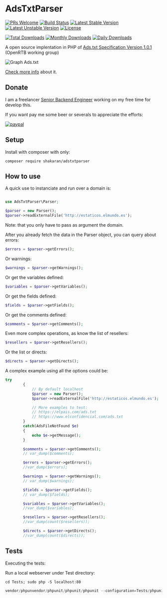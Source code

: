 # AdsTxtParser

[![PRs Welcome](https://img.shields.io/badge/PRs-welcome-brightgreen.svg)][3]
[![Build Status](https://travis-ci.org/shakaran/adstxtparser.svg?branch=master)](https://travis-ci.org/shakaran/adstxtparser)
[![Latest Stable Version](https://poser.pugx.org/shakaran/adstxtparsere/v/stable.png)](https://packagist.org/packages/shakaran/adstxtparser)
[![Latest Unstable Version](https://poser.pugx.org/shakaran/adstxtparser/v/unstable)](https://packagist.org/packages/shakaran/adstxtparser)
[![License](https://poser.pugx.org/shakaran/adstxtparser/license)](https://packagist.org/packages/shakaran/adstxtparser)


[![Total Downloads](https://poser.pugx.org/shakaran/adstxtparser/downloads.png)](https://packagist.org/packages/shakaran/adstxtparser)
[![Monthly Downloads](https://poser.pugx.org/shakaran/adstxtparser/d/monthly)](https://packagist.org/packages/shakaran/adstxtparser)
[![Daily Downloads](https://poser.pugx.org/shakaran/adstxtparser/d/daily)](https://packagist.org/packages/shakaran/adstxtparser)



A open source implentation in PHP of [Ads.txt Specification Version 1.0.1](https://iabtechlab.com/wp-content/uploads/2017/09/IABOpenRTB_Ads.txt_Public_Spec_V1-0-1.pdf) (OpenRTB working group)

![Graph Ads.txt](https://i.imgur.com/NnVCHz9.png)

[Check more info](https://iabtechlab.com/ads-txt/) about it.

## Donate ##

I am a freelancer [Senior Backend Engineer](https://upwork.com/fl/angelguzmanmaeso#/) working on my free time for develop this.

If you want pay me some beer or severals to appreciate the efforts:

[![paypal](https://www.paypalobjects.com/en_US/i/btn/btn_donateCC_LG.gif)](https://www.paypal.com/cgi-bin/webscr?cmd=_s-xclick&hosted_button_id=KY8JY46S5WPWS)

## Setup ##

Install with composer with only:

```cli
composer require shakaran/adstxtparser
```

## How to use ##

A quick use to instanciate and run over a domain is:

```php

use AdsTxtParser\Parser;

$parser = new Parser();
$parser->readExternalFile('http://estaticos.elmundo.es');
```

Note: that you only have to pass as argument the domain.

After you already fetch the data in the Parser object,
you can query about errors:

```php
$errors = $parser->getErrors();
```

Or warnings:

```php
$warnings = $parser->getWarnings();
```

Or get the variables defined:

```php
$variables = $parser->getVariables();
```

Or get the fields defined:

```php
$fields = $parser->getFields();
```

Or get the comments defined:

```php
$comments = $parser->getComments();
```

Even more complex operations, as know the list of resellers:

```php
$resellers = $parser->getResellers();
```

Or the list or directs:

```php
$directs = $parser->getDirects();
```

A complex example using all the options could be:

```php
try
        {
            // By default localhost
            $parser = new Parser();
            $parser->readExternalFile('http://estaticos.elmundo.es');

            // More examples to test:
            // https://elpais.com/ads.txt
            // https://www.elconfidencial.com/ads.txt
        }
        catch(AdsFileNotFound $e)
        {
            echo $e->getMessage();
        }

        $comments = $parser->getComments();
        // var_dump($comments);

        $errors = $parser->getErrors();
        //var_dump($errors);

        $warnings = $parser->getWarnings();
        // var_dump($warnings);

        $fields = $parser->getFields();
        // var_dump($fields);

        $variables = $parser->getVariables();
        //var_dump($variables);

        $resellers = $parser->getResellers();
        //var_dump(count($resellers));

        $directs = $parser->getDirects();
        //var_dump(count($directs));
```

## Tests ##

Executing the tests:

Run a local webserver under Test directory:

```cli
cd Tests; sudo php -S localhost:80
```

```php
vendor/phpunvendor/phpunit/phpunit/phpunit --configuration=Tests/phpunit.xml --include-path=Tests
```

[3]: https://github.com/shakaran/adstxtparser/issues?utf8=%E2%9C%93&q=is%3Aopen%20is%3Aissue
